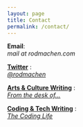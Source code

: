 ```yaml
---
layout: page
title: Contact
permalink: /contact/
---
```

<style>
	.post	p {
		text-align: center;
		font-size: 1.75em;
	}
</style>

**Email**:<br>
*mail at rodmachen.com*

<a href="http://twitter.com/rodmachen" target="blank">**Twitter**</a>
:<br>
<a href="http://twitter.com/rodmachen" target="blank">*@rodmachen*</a>

<a href="http://rodmachen.com/archive/">**Arts & Culture Writing**</a>
:<br>
<a href="http://rodmachen.com/archive/">*From the desk of…*</a>

<a href="http://code.rodmachen.com">**Coding & Tech Writing**</a>
:<br>
<a href="http://code.rodmachen.com">*The Coding Life*</a>
